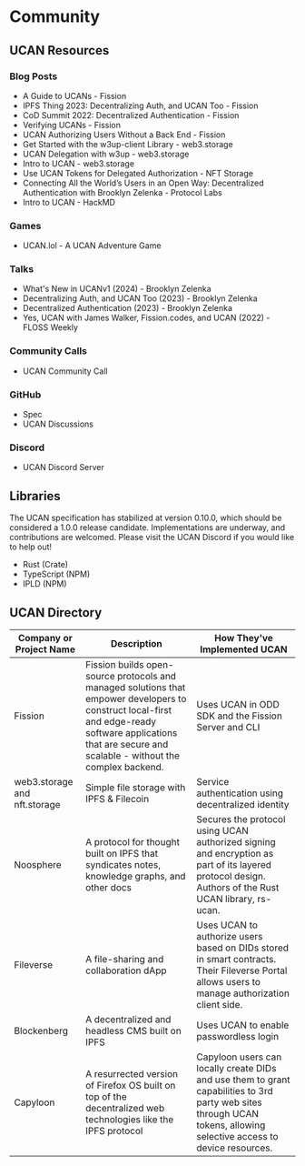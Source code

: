 <script lang="ts">
  import OutlineHelper from '$components/OutlineHelper.svelte'
  import { OutboundLink } from 'carbon-components-svelte'
</script>

<OutlineHelper />

<div class="markdown-generated">

# Community

## UCAN Resources

### Blog Posts

- <OutboundLink href="https://fission.codes/blog/a-guide-to-ucans/">A Guide to UCANs - Fission</OutboundLink>
- <OutboundLink href="https://fission.codes/blog/ipfs-thing-2023-ucan-decentralize-auth/">IPFS Thing 2023: Decentralizing Auth, and UCAN Too - Fission</OutboundLink>
- <OutboundLink href="https://fission.codes/blog/cod-summit-2022-recap/">CoD Summit 2022: Decentralized Authentication - Fission</OutboundLink>
- <OutboundLink href="https://fission.codes/blog/verifying-ucans/">Verifying UCANs - Fission</OutboundLink>
- <OutboundLink href="https://fission.codes/blog/auth-without-backend/">UCAN Authorizing Users Without a Back End - Fission</OutboundLink>
- <OutboundLink href="https://blog.web3.storage/posts/introducing-w3up">Get Started with the w3up-client Library - web3.storage</OutboundLink>
- <OutboundLink href="https://blog.web3.storage/posts/ucan-delegation-with-w3up">UCAN Delegation with w3up - web3.storage</OutboundLink>
- <OutboundLink href="https://blog.web3.storage/posts/intro-to-ucan">Intro to UCAN - web3.storage</OutboundLink>
- <OutboundLink href="https://nft.storage/docs/how-to/ucan/">Use UCAN Tokens for Delegated Authorization - NFT Storage</OutboundLink>
- <OutboundLink href="https://protocol.ai/blog/transcription-brooklyn-zelenka-decentralized-authentication/">Connecting All the World’s Users in an Open Way: Decentralized Authentication with Brooklyn Zelenka - Protocol Labs</OutboundLink>
- <OutboundLink href="https://hackmd.io/@U0QmLf-zRyyE600Km7fKIw/rJvt-j2Xo">Intro to UCAN - HackMD</OutboundLink>

### Games

- <OutboundLink href="https://ucan.lol/">UCAN.lol - A UCAN Adventure Game</OutboundLink>

### Talks

- <OutboundLink href="https://youtu.be/-uohQzZcwF4">What's New in UCANv1 (2024) - Brooklyn Zelenka</OutboundLink>
- <OutboundLink href="https://youtu.be/MuHfrqw9gQA">Decentralizing Auth, and UCAN Too (2023) - Brooklyn Zelenka</OutboundLink>
- <OutboundLink href="https://youtu.be/FXndHj4AKn8">Decentralized Authentication (2023) - Brooklyn Zelenka</OutboundLink>
- <OutboundLink href="https://youtu.be/wadcTxkUKdw">Yes, UCAN with James Walker, Fission.codes, and UCAN (2022) - FLOSS Weekly</OutboundLink>

### Community Calls

- <OutboundLink href="https://lu.ma/ucan">UCAN Community Call</OutboundLink>

### GitHub

- <OutboundLink href="https://github.com/ucan-wg/spec">Spec</OutboundLink>
- <OutboundLink href="https://github.com/ucan-wg/spec/discussions">UCAN Discussions</OutboundLink>

### Discord
- <OutboundLink href="https://discord.gg/zSfgeHhKxA">UCAN Discord Server</OutboundLink>

## Libraries

The UCAN specification has stabilized at version 0.10.0, which should be considered a 1.0.0 release candidate. Implementations are underway, and contributions are welcomed. Please visit the UCAN Discord if you would like to help out!

- <OutboundLink href="https://github.com/ucan-wg/rs-ucan">Rust</OutboundLink> (<OutboundLink href="https://lib.rs/crates/ucan">Crate</OutboundLink>)
- <OutboundLink href="https://github.com/ucan-wg/ts-ucan">TypeScript</OutboundLink> (<OutboundLink href="https://www.npmjs.com/package/@ucans/ucans">NPM</OutboundLink>)
- <OutboundLink href="https://github.com/ipld/js-dag-ucan">IPLD</OutboundLink> (<OutboundLink href="https://www.npmjs.com/package/@ipld/dag-ucan">NPM</OutboundLink>)
  
## UCAN Directory

| Company or Project Name | Description | How They've Implemented UCAN |
| ----------------------- | ----------- | ---------------------------- |
| <OutboundLink href="https://fission.codes/">Fission</OutboundLink> | Fission builds open-source protocols and managed solutions that empower developers to construct local-first and edge-ready software applications that are secure and scalable - without the complex backend. | Uses UCAN in <OutboundLink href="https://odd.dev/">ODD SDK</OutboundLink> and the <OutboundLink href="https://github.com/fission-suite/fission">Fission Server and CLI</OutboundLink> |
| <OutboundLink href="https://web3.storage/">web3.storage</OutboundLink> and <OutboundLink href="https://nft.storage/">nft.storage</OutboundLink> | Simple file storage with IPFS & Filecoin | Service authentication using decentralized identity |
| <OutboundLink href="https://subconscious.substack.com/p/noosphere-a-protocol-for-thought">Noosphere</OutboundLink> | A protocol for thought built on IPFS that syndicates notes, knowledge graphs, and other docs | Secures the protocol using UCAN authorized signing and encryption as part of its <OutboundLink href="https://subconscious.substack.com/p/layered-protocols">layered protocol design</OutboundLink>. <br>Authors of the Rust UCAN library, <OutboundLink href="https://github.com/ucan-wg/rs-ucan">rs-ucan</OutboundLink>. |
| <OutboundLink href="https://fileverse.io/">Fileverse</OutboundLink> | A file-sharing and collaboration dApp | Uses UCAN to authorize users based on DIDs stored in smart contracts. Their <OutboundLink href="https://fileverse.io/portal">Fileverse Portal</OutboundLink> allows users to manage authorization client side. |
| <OutboundLink href="https://blockenberg.xyz/">Blockenberg</OutboundLink> | A decentralized and headless CMS built on IPFS | Uses UCAN to enable passwordless login |
| <OutboundLink href="https://capyloon.org/">Capyloon</OutboundLink> | A resurrected version of Firefox OS built on top of the decentralized web technologies like the IPFS protocol | Capyloon users can locally create DIDs and use them to grant capabilities to 3rd party web sites through UCAN tokens, allowing selective access to device resources. |

</div>

<style>
</style>

